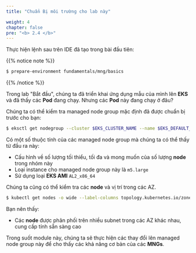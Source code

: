 ```yaml
---
title: "Chuẩn Bị môi trường cho lab này"

weight: 4
chapter: false
pre: "<b> 2.4 </b>"
---
```


Thực hiện lệnh sau trên IDE đã tạo trong bài đầu tiên:

{{% notice note %}}
```bash timeout=600 wait=30
$ prepare-environment fundamentals/mng/basics
```
{{% /notice %}}

Trong lab "Bắt đầu", chúng ta đã triển khai ứng dụng mẫu của mình lên **EKS** và đã thấy các **Pod** đang chạy. Nhưng các **Pod** này đang chạy ở đâu?

Chúng ta có thể kiểm tra managed node group mặc định đã được chuẩn bị trước cho bạn:

```bash
$ eksctl get nodegroup --cluster $EKS_CLUSTER_NAME --name $EKS_DEFAULT_MNG_NAME
```

Có một số thuộc tính của các managed node group mà chúng ta có thể thấy từ đầu ra này:

- Cấu hình về số lượng tối thiểu, tối đa và mong muốn của số lượng **node** trong nhóm này
- Loại instance cho managed node group này là `m5.large`
- Sử dụng loại **EKS AMI** `AL2_x86_64`

Chúng ta cũng có thể kiểm tra các **node** và vị trí trong các AZ.

```bash
$ kubectl get nodes -o wide --label-columns topology.kubernetes.io/zone
```

Bạn nên thấy:

- Các **node** được phân phối trên nhiều subnet trong các AZ khác nhau, cung cấp tính sẵn sàng cao

Trong suốt module này, chúng ta sẽ thực hiện các thay đổi lên managed node group này để cho thấy các khả năng cơ bản của các **MNGs**.
